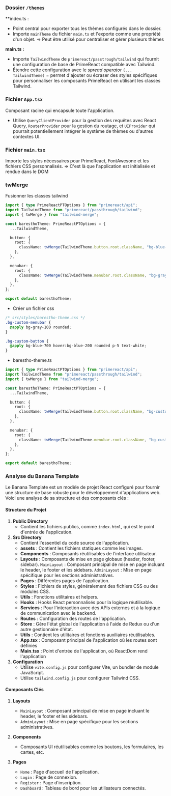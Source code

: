 
### Dossier `/themes`

**index.ts : 
- Point central pour exporter tous les thèmes configurés dans le dossier.
- Importe `mainTheme` du fichier `main.ts` et l'exporte comme une propriété d'un objet.
=> Peut être utilisé pour centraliser et gérer plusieurs thèmes

**main.ts :**
- Importe `TailwindTheme` de `primereact/passtrough/tailwind` qui fournit une configuration de base de PrimeReact compatible avec Tailwind.
- Étendre cette configuration avec le *spread operator* `(... TailwindTheme)` = permet d'ajouter ou écraser des styles spécifiques pour personnaliser les composants PrimeReact en utilisant les classes Tailwind.

### Fichier `App.tsx` 

Composant racine qui encapsule toute l'application. 
- Utilise `QueryClientProvider` pour la gestion des requêtes avec React Query, `RouterProvider` pour la gestion du routage, et `UIProvider` qui pourrait potentiellement intégrer le système de thèmes ou d'autres contextes UI.

### Fichier `main.tsx` 

Importe les styles nécessaires pour PrimeReact, FontAwesone et les fichiers CSS personnalisés. 
=> C'est là que l'application est initialisée et rendue dans le DOM



### twMerge 

Fusionner les classes tailwind

```ts
import { type PrimeReactPTOptions } from "primereact/api";
import TailwindTheme from "primereact/passthrough/tailwind";
import { twMerge } from "tailwind-merge";

const baresthoTheme: PrimeReactPTOptions = {
  ...TailwindTheme,

  button: {
    root: {
      className: twMerge(TailwindTheme.button.root.className, "bg-blue-700 hover:bg-blue-200 rounded p-5 text-white"),
    },
  },

  menubar: {
    root: {
      className: twMerge(TailwindTheme.menubar.root.className, "bg-gray-100"),
    },
  },
};

export default baresthoTheme;
```


- Créer un fichier css
```css
/* src/styles/barestho-theme.css */
.bg-custom-menubar {
  @apply bg-gray-100 rounded;
}

.bg-custom-button {
  @apply bg-blue-700 hover:bg-blue-200 rounded p-5 text-white;
}
```

- barestho-theme.ts
```ts
import { type PrimeReactPTOptions } from "primereact/api";
import TailwindTheme from "primereact/passthrough/tailwind";
import { twMerge } from "tailwind-merge";

const baresthoTheme: PrimeReactPTOptions = {
  ...TailwindTheme,

  button: {
    root: {
      className: twMerge(TailwindTheme.button.root.className, "bg-custom-button"),
    },
  },

  menubar: {
    root: {
      className: twMerge(TailwindTheme.menubar.root.className, "bg-custom-menubar"),
    },
  },
};

export default baresthoTheme;
```


### Analyse du Banana Template

Le Banana Template est un modèle de projet React configuré pour fournir une structure de base robuste pour le développement d'applications web. Voici une analyse de sa structure et des composants clés :

#### Structure du Projet

1. **Public Directory**
    - Contient les fichiers publics, comme `index.html`, qui est le point d'entrée de l'application.
2. **Src Directory**
    - Contient l'essentiel du code source de l'application.
    - **assets** : Contient les fichiers statiques comme les images.
    - **Components** : Composants réutilisables de l'interface utilisateur.
    - **Layouts** : Composants de mise en page globaux (header, footer, sidebar).
	     `MainLayout` : Composant principal de mise en page incluant le header, le footer et les sidebars.
	     `AdminLayout` : Mise en page spécifique pour les sections administratives.
    - **Pages** : Différentes pages de l'application.
    - **Styles** : Fichiers de styles, généralement des fichiers CSS ou des modules CSS.
    - **Utils** : Fonctions utilitaires et helpers.
    - **Hooks** : Hooks React personnalisés pour la logique réutilisable.
    - **Services** : Pour l'interaction avec des APIs externes et à la logique de communication avec le backend.
    - **Routes** : Configuration des routes de l'application.
    - **Store** : Gère l'état global de l'application à l'aide de Redux ou d'un autre gestionnaire d'état.
    - **Utils** : Contient les utilitaires et fonctions auxiliaires réutilisables. 
    - **App.tsx** : Composant principal de l'application où les routes sont définies
    - **Main.tsx** : Point d'entrée de l'application, où ReactDom rend l'application
1. **Configuration**
    - Utilise `vite.config.js` pour configurer Vite, un bundler de module JavaScript.
    - Utilise `tailwind.config.js` pour configurer Tailwind CSS.

#### Composants Clés

1. **Layouts**
    
    - `MainLayout` : Composant principal de mise en page incluant le header, le footer et les sidebars.
    - `AdminLayout` : Mise en page spécifique pour les sections administratives.
2. **Components**
    
    - Composants UI réutilisables comme les boutons, les formulaires, les cartes, etc.
3. **Pages**
    
    - `Home` : Page d'accueil de l'application.
    - `Login` : Page de connexion.
    - `Register` : Page d'inscription.
    - `Dashboard` : Tableau de bord pour les utilisateurs connectés.